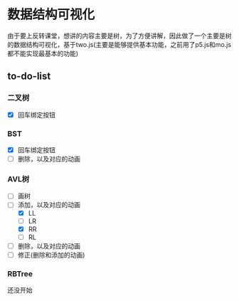 # 数据结构可视化

由于要上反转课堂，想讲的内容主要是树，为了方便讲解，因此做了一个主要是树的数据结构可视化，基于two.js(主要是能够提供基本功能，之前用了p5.js和mo.js都不能实现最基本的功能)

## to-do-list

### 二叉树 

- [x] 回车绑定按钮

### BST

- [x] 回车绑定按钮
- [ ] 删除，以及对应的动画

### AVL树

- [ ] 画树
- [ ] 添加，以及对应的动画
  - [x] LL
  - [ ] LR
  - [x] RR
  - [ ] RL
- [ ] 删除，以及对应的动画
- [ ] 修正(删除和添加的动画)

### RBTree

还没开始